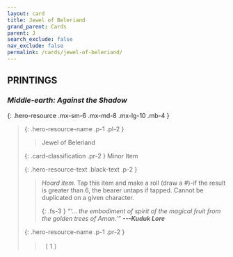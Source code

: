 ```yaml
---
layout: card
title: Jewel of Beleriand
grand_parent: Cards
parent: J
search_exclude: false
nav_exclude: false
permalink: /cards/jewel-of-beleriand/
---
```


## PRINTINGS


### _Middle-earth: Against the Shadow_

{: .hero-resource .mx-sm-6 .mx-md-8 .mx-lg-10 .mb-4 }
> {: .hero-resource-name .p-1 .pl-2 }
> > <div class="card-mp"></div>
> > <div class="card-name">Jewel of Beleriand</div>
>
> {: .card-classification .pr-2 }
> Minor Item
>
> {: .hero-resource-text .black-text .p-2 }
> > _Hoard item._ Tap this item and make a roll (draw a #)-if the result is greater than 6, the bearer untaps if tapped. Cannot be duplicated on a given character. 
> > 
> > {: .fs-3 } 
> > _“‘... the embodiment of spirit of the magical fruit from the golden trees of Aman.’”_ ***---&#65279;Kuduk&nbsp;Lore*** 
> 
> {: .hero-resource-name .p-1 .pr-2 }
> > <div class="card-shield"></div>
> > <div class="card-corruption">〔 1 〕</div>
